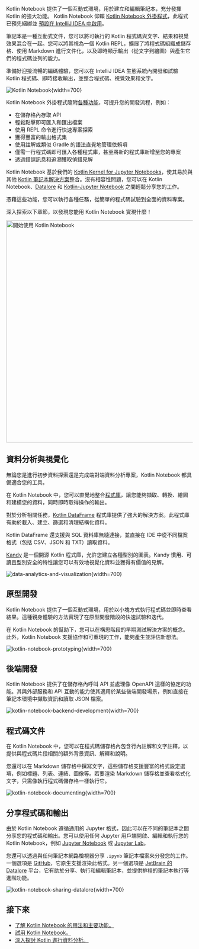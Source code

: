 [//]: # (title: Kotlin Notebook)

Kotlin Notebook 提供了一個互動式環境，用於建立和編輯筆記本，充分發揮 Kotlin 的強大功能。
Kotlin Notebook 仰賴 [Kotlin Notebook 外掛程式](https://plugins.jetbrains.com/plugin/16340-kotlin-notebook)，此程式已預先綑綁並 [預設在 IntelliJ IDEA 中啟用](kotlin-notebook-set-up-env.md)。

筆記本是一種互動式文件，您可以將可執行的 Kotlin 程式碼與文字、結果和視覺效果混合在一起。您可以將其視為一個 Kotlin REPL，擴展了將程式碼組織成儲存格、使用 Markdown 進行文件化，以及即時顯示輸出（從文字到繪圖）與產生它們的程式碼並列的能力。

準備好迎接流暢的編碼體驗，您可以在 IntelliJ IDEA 生態系統內開發和試驗 Kotlin 程式碼、即時接收輸出，並整合程式碼、視覺效果和文字。

![Kotlin Notebook](data-analysis-notebook.gif){width=700}

Kotlin Notebook 外掛程式隨附[各種功能](https://www.jetbrains.com/help/idea/kotlin-notebook.html)，可提升您的開發流程，例如：

*   在儲存格內存取 API
*   輕鬆點擊即可匯入和匯出檔案
*   使用 REPL 命令進行快速專案探索
*   獲得豐富的輸出格式集
*   使用註解或類似 Gradle 的語法直覺地管理依賴項
*   僅需一行程式碼即可匯入各種程式庫，甚至將新的程式庫新增至您的專案
*   透過錯誤訊息和追溯獲取偵錯見解

Kotlin Notebook 基於我們的 [Kotlin Kernel for Jupyter Notebooks](https://github.com/Kotlin/kotlin-jupyter?tab=readme-ov-file#kotlin-kernel-for-ipythonjupyter)，使其易於與其他 [Kotlin 筆記本解決方案](data-analysis-overview.md#notebooks)整合。沒有相容性問題，您可以在 Kotlin Notebook、[Datalore](https://datalore.jetbrains.com/) 和 [Kotlin-Jupyter Notebook](https://github.com/Kotlin/kotlin-jupyter) 之間輕鬆分享您的工作。

憑藉這些功能，您可以執行各種任務，從簡單的程式碼試驗到全面的資料專案。

深入探索以下章節，以發現您能用 Kotlin Notebook 實現什麼！

<a href="get-started-with-kotlin-notebooks.md"><img src="notebook-get-started-button.svg" width="600" alt="開始使用 Kotlin Notebook" style="block"/></a>

## 資料分析與視覺化

無論您是進行初步資料探索還是完成端對端資料分析專案，Kotlin Notebook 都具備適合您的工具。

在 Kotlin Notebook 中，您可以直覺地整合[程式庫](data-analysis-libraries.md)，讓您能夠擷取、轉換、繪圖和建模您的資料，同時即時取得操作的輸出。

對於分析相關任務，[Kotlin DataFrame](https://kotlin.github.io/dataframe/overview.html) 程式庫提供了強大的解決方案。此程式庫有助於載入、建立、篩選和清理結構化資料。

Kotlin DataFrame 還支援與 SQL 資料庫無縫連接，並直接在 IDE 中從不同檔案格式（包括 CSV、JSON 和 TXT）讀取資料。

[Kandy](https://kotlin.github.io/kandy/welcome.html) 是一個開源 Kotlin 程式庫，允許您建立各種型別的圖表。Kandy 慣用、可讀且型別安全的特性讓您可以有效地視覺化資料並獲得有價值的見解。

![data-analytics-and-visualization](data-analysis-kandy-example.png){width=700}

## 原型開發

Kotlin Notebook 提供了一個互動式環境，用於以小塊方式執行程式碼並即時查看結果。這種親身體驗的方法實現了在原型開發階段的快速試驗和迭代。

在 Kotlin Notebook 的幫助下，您可以在構思階段的早期測試解決方案的概念。此外，Kotlin Notebook 支援協作和可重現的工作，能夠產生並評估新想法。

![kotlin-notebook-prototyping](kotlin-notebook-prototyping.png){width=700}

## 後端開發

Kotlin Notebook 提供了在儲存格內呼叫 API 並處理像 OpenAPI 這樣的協定的功能。其與外部服務和 API 互動的能力使其適用於某些後端開發場景，例如直接在筆記本環境中擷取資訊和讀取 JSON 檔案。

![kotlin-notebook-backend-development](kotlin-notebook-backend-development.png){width=700}

## 程式碼文件

在 Kotlin Notebook 中，您可以在程式碼儲存格內包含行內註解和文字註釋，以提供與程式碼片段相關的額外背景資訊、解釋和說明。

您還可以在 Markdown 儲存格中撰寫文字，這些儲存格支援豐富的格式設定選項，例如標題、列表、連結、圖像等。若要渲染 Markdown 儲存格並查看格式化文字，只需像執行程式碼儲存格一樣執行它。

![kotlin-notebook-documenting](kotlin-notebook-documentation.png){width=700}

## 分享程式碼和輸出

由於 Kotlin Notebook 遵循通用的 Jupyter 格式，因此可以在不同的筆記本之間分享您的程式碼和輸出。您可以使用任何 Jupyter 用戶端開啟、編輯和執行您的 Kotlin Notebook，例如 [Jupyter Notebook](https://jupyter.org/) 或 [Jupyter Lab](https://jupyterlab.readthedocs.io/en/latest/)。

您還可以透過與任何筆記本網路檢視器分享 `.ipynb` 筆記本檔案來分發您的工作。一個選項是 [GitHub](https://github.com/)，它原生支援渲染此格式。另一個選項是 [JetBrain 的 Datalore](https://datalore.jetbrains.com/) 平台，它有助於分享、執行和編輯筆記本，並提供排程的筆記本執行等進階功能。

![kotlin-notebook-sharing-datalore](kotlin-notebook-sharing-datalore.png){width=700}

## 接下來

*   [了解 Kotlin Notebook 的用法和主要功能。](https://www.jetbrains.com/help/idea/kotlin-notebook.html)
*   [試用 Kotlin Notebook。](get-started-with-kotlin-notebooks.md)
*   [深入探討 Kotlin 進行資料分析。](data-analysis-overview.md)